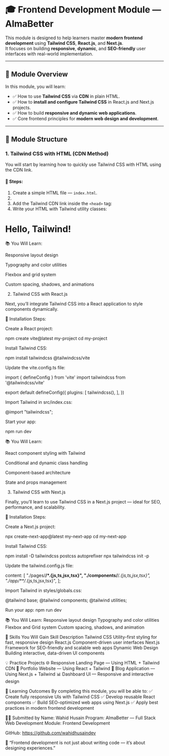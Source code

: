 # 🎓 Frontend Development Module — AlmaBetter

This module is designed to help learners master **modern frontend development** using **Tailwind CSS**, **React.js**, and **Next.js**.  
It focuses on building **responsive**, **dynamic**, and **SEO-friendly** user interfaces with real-world implementation.

---

## 📘 Module Overview

In this module, you will learn:

- ✅ How to use **Tailwind CSS** via **CDN** in plain HTML.  
- ✅ How to **install and configure Tailwind CSS** in React.js and Next.js projects.  
- ✅ How to build **responsive and dynamic web applications**.  
- ✅ Core frontend principles for **modern web design and development**.

---

## 🧩 Module Structure

### 1. **Tailwind CSS with HTML (CDN Method)**

You will start by learning how to quickly use Tailwind CSS with HTML using the CDN link.

#### 🧠 Steps:
1. Create a simple HTML file — `index.html`.
2.  <script src="https://cdn.jsdelivr.net/npm/@tailwindcss/browser@4"></script>
3. Add the Tailwind CDN link inside the `<head>` tag:
4. Write your HTML with Tailwind utility classes:

<h1 class="text-4xl font-bold text-blue-600">Hello, Tailwind!</h1>

📚 You Will Learn:

Responsive layout design

Typography and color utilities

Flexbox and grid system

Custom spacing, shadows, and animations

2. Tailwind CSS with React.js

Next, you’ll integrate Tailwind CSS into a React application to style components dynamically.

🧠 Installation Steps:

Create a React project:

npm create vite@latest my-project
cd my-project


Install Tailwind CSS:

npm install tailwindcss @tailwindcss/vite


Update the vite.config.ts file:

import { defineConfig } from 'vite'
import tailwindcss from '@tailwindcss/vite'

export default defineConfig({
  plugins: [
    tailwindcss(),
  ],
})


Import Tailwind in src/index.css:

@import "tailwindcss";


Start your app:

npm run dev

📚 You Will Learn:

React component styling with Tailwind

Conditional and dynamic class handling

Component-based architecture

State and props management

3. Tailwind CSS with Next.js

Finally, you’ll learn to use Tailwind CSS in a Next.js project — ideal for SEO, performance, and scalability.

🧠 Installation Steps:

Create a Next.js project:

npx create-next-app@latest my-next-app
cd my-next-app


Install Tailwind CSS:

npm install -D tailwindcss postcss autoprefixer
npx tailwindcss init -p


Update the tailwind.config.js file:

content: [
  "./pages/**/*.{js,ts,jsx,tsx}",
  "./components/**/*.{js,ts,jsx,tsx}",
  "./app/**/*.{js,ts,jsx,tsx}",
];


Import Tailwind in styles/globals.css:

@tailwind base;
@tailwind components;
@tailwind utilities;


Run your app:
npm run dev

📚 You Will Learn:
Responsive layout design
Typography and color utilities
Flexbox and Grid system
Custom spacing, shadows, and animation

🧠 Skills You Will Gain
Skill	Description
Tailwind CSS	Utility-first styling for fast, responsive design
React.js	Component-driven user interfaces
Next.js	Framework for SEO-friendly and scalable web apps
Dynamic Web Design	Building interactive, data-driven UI components



💡 Practice Projects
🌐 Responsive Landing Page — Using HTML + Tailwind CDN
🧭 Portfolio Website — Using React + Tailwind
📰 Blog Application — Using Next.js + Tailwind
📊 Dashboard UI — Responsive and interactive design

🏁 Learning Outcomes
By completing this module, you will be able to:
✅ Create fully responsive UIs with Tailwind CSS
✅ Develop reusable React components
✅ Build SEO-optimized web apps using Next.js
✅ Apply best practices in modern frontend development

👨‍💻 Submitted by
Name: Wahid Husain
Program: AlmaBetter — Full Stack Web Development
Module: Frontend Development

GitHub: https://github.com/wahidhusaindev

💬 “Frontend development is not just about writing code — it’s about designing experiences.”
